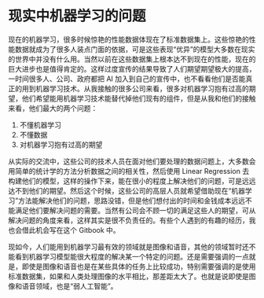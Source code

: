 # 现实中机器学习的问题

现在的机器学习，很多时候惊艳的性能数据体现在了标准数据集上。这些惊艳的性能数据就成为了很多人装点门面的依据，可是这些表现“优异”的模型大多数在现实的世界中并没有什么用。当然以前在这些数据集上根本达不到现在的性能，现在的巨大进步也是值得肯定的。这样过度宣传的结果导致了人们期望期望极大的提高，一时间很多人、公司、政府都把 AI 加入到自己的宣传中，也不看看他们是否能真正的用到机器学习技术。从我接触的很多公司来看，很多对机器学习抱有过高的期望，他们希望能用机器学习技术能替代掉他们现有的组件，但是从我和他们的接触来看，他们最大的两个问题：

1. 不懂机器学习
2. 不懂数据
3. 对机器学习抱有过高的期望

从实际的交流中，这些公司的技术人员在面对他们要处理的数据问题上，大多数会用简单的统计学的方法分析数据之间的相关性，然后使用 Linear Regression 去构建他们的模型，这样的操作下来，能在很小的程度上解决他们的问题，可是远远达不到他们的期望。然后这个时候，这些公司的高层人员就希望借助现在“机器学习”方法能解决他们的问题，思路没错，但是他们想付出的时间和金钱成本远远不能满足他们要解决问题的需要。当然有公司会不顾一切的满足这些人的期望，可从解决问题的角度来看，这样其实是很不负责任的。有些个人遇到的有趣的经历，我也会借此机会写在这个 Gitbook 中。

现如今，人们能用到机器学习最有效的领域就是图像和语音，其他的领域暂时还不能看到机器学习模型能很大程度的解决某一个特定的问题。还是需要强调的一点就是，即使是图像和语音也是在某些具体的任务上比较成功，特别需要强调的是使用标准数据集，如果和人类处理图像的水平相比，那差距太大了。也就是说即使是图像和语音领域，也是“弱人工智能”。
